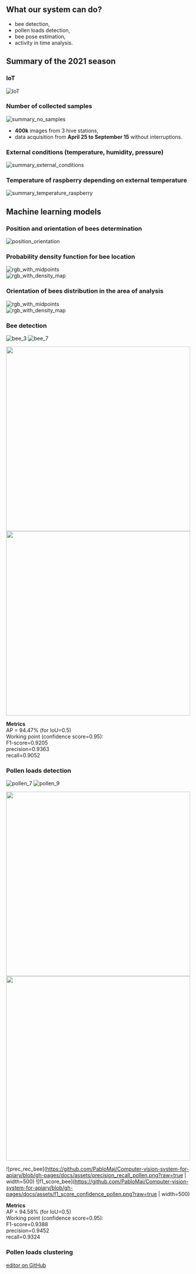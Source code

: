 ## What our system can do?

- bee detection,
- pollen loads detection,
- bee pose estimation,
- activity in time analysis.

## Summary of the 2021 season

### IoT

![IoT](https://github.com/PabloMaj/Computer-vision-system-for-apiary/blob/gh-pages/docs/assets/IoT_image.jpg?raw=true)

### Number of collected samples

![summary_no_samples](https://github.com/PabloMaj/Computer-vision-system-for-apiary/blob/gh-pages/docs/assets/summary_no_collected_samples.png?raw=true)

- **400k** images from 3 hive stations,
- data acquisition from **April 25 to September 15** without interruptions. 

### External conditions (temperature, humidity, pressure)

![summary_external_conditions](https://github.com/PabloMaj/Computer-vision-system-for-apiary/blob/gh-pages/docs/assets/summary_external_conditions.png?raw=true)

### Temperature of raspberry depending on external temperature

![summary_temperature_raspberry](https://github.com/PabloMaj/Computer-vision-system-for-apiary/blob/gh-pages/docs/assets/raspberry_temp_vs_external_temp.png?raw=true)

## Machine learning models

### Position and orientation of bees determination

![position_orientation](https://github.com/PabloMaj/Computer-vision-system-for-apiary/blob/gh-pages/docs/assets/midpoints_and_orientation_determination.png?raw=true)

### Probability density function for bee location

![rgb_with_midpoints](https://github.com/PabloMaj/Computer-vision-system-for-apiary/blob/gh-pages/docs/assets/RGB_with_midpoints.png?raw=true)
<br />
![rgb_with_density_map](https://github.com/PabloMaj/Computer-vision-system-for-apiary/blob/gh-pages/docs/assets/RGB_with_density_map.png?raw=true)

### Orientation of bees distribution in the area of analysis 

![rgb_with_midpoints](https://github.com/PabloMaj/Computer-vision-system-for-apiary/blob/gh-pages/docs/assets/RGB_with_orientation_distribution.png?raw=true)
<br />
![rgb_with_density_map](https://github.com/PabloMaj/Computer-vision-system-for-apiary/blob/gh-pages/docs/assets/orientation_distribution_colorbar.png?raw=true)

### Bee detection

![bee_3](https://github.com/PabloMaj/Computer-vision-system-for-apiary/blob/gh-pages/docs/assets/bee_3.jpg?raw=true)
![bee_7](https://github.com/PabloMaj/Computer-vision-system-for-apiary/blob/gh-pages/docs/assets/bee_7.jpg?raw=true)

<html>
<p float="left">
  <img src="https://github.com/PabloMaj/Computer-vision-system-for-apiary/blob/gh-pages/docs/assets/precision_recall_bee.png" width="500" raw=true/>
  <img src="https://github.com/PabloMaj/Computer-vision-system-for-apiary/blob/gh-pages/docs/assets/f1_score_confidence_bee.png" width="500" raw=true/> 
</p>
</html>
  
**Metrics**<br />
AP = 94.47% (for IoU=0.5)<br />
Working point (confidence score=0.95):<br />
F1-score=0.9205<br />
precision=0.9363<br />
recall=0.9052<br />

### Pollen loads detection

![pollen_7](https://github.com/PabloMaj/Computer-vision-system-for-apiary/blob/gh-pages/docs/assets/pollen_7.jpg?raw=true) 
![pollen_9](https://github.com/PabloMaj/Computer-vision-system-for-apiary/blob/gh-pages/docs/assets/pollen_9.jpg?raw=true)

<p float="left">
  <img src="https://github.com/PabloMaj/Computer-vision-system-for-apiary/blob/gh-pages/docs/assets/precision_recall_pollen.png" width="500" raw=true/>
  <img src="https://github.com/PabloMaj/Computer-vision-system-for-apiary/blob/gh-pages/docs/assets/f1_score_confidence_pollen.png" width="500" raw=true/> 
</p>

![prec_rec_bee](https://github.com/PabloMaj/Computer-vision-system-for-apiary/blob/gh-pages/docs/assets/precision_recall_pollen.png?raw=true | width=500) 
![f1_score_bee](https://github.com/PabloMaj/Computer-vision-system-for-apiary/blob/gh-pages/docs/assets/f1_score_confidence_pollen.png?raw=true | width=500)

**Metrics**<br />
AP = 94.58% (for IoU=0.5)<br />
Working point (confidence score=0.95):<br />
F1-score=0.9388<br />
precision=0.9452<br />
recall=0.9324<br />

### Pollen loads clustering

[editor on GitHub](https://github.com/PabloMaj/Computer-vision-system-for-apiary/edit/gh-pages/index.md)


